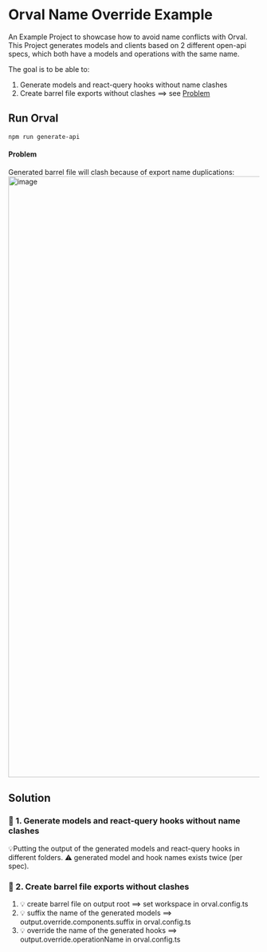 # Orval Name Override Example

An Example Project to showcase how to avoid name conflicts with Orval.
This Project generates models and clients based on 2 different open-api specs, which both have a models and operations
with the same name.

The goal is to be able to:

1. Generate models and react-query hooks without name clashes
1. Create barrel file exports without clashes ==> see [Problem](#problem)

## Run Orval

```shell
npm run generate-api
```

#### Problem
Generated barrel file will clash because of export name duplications:
<img width="1204" alt="image" src="https://github.com/christian-draeger/orval-name-override-example/assets/55869787/32029e62-e552-4586-a471-19d17cab763a">

## Solution
### 🤔 1. Generate models and react-query hooks without name clashes
💡Putting the output of the generated models and react-query hooks in different folders.
⚠️ generated model and hook names exists twice (per spec).

### 🤔 2. Create barrel file exports without clashes
1. 💡 create barrel file on output root ==> set workspace in orval.config.ts
2. 💡 suffix the name of the generated models ==> output.override.components.suffix in orval.config.ts
3. 💡 override the name of the generated hooks ==> output.override.operationName in orval.config.ts
